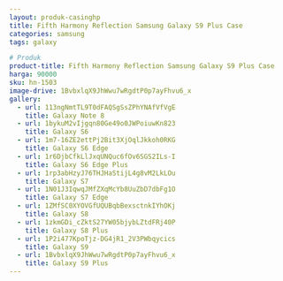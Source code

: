 ```yaml
---
layout: produk-casinghp
title: Fifth Harmony Reflection Samsung Galaxy S9 Plus Case
categories: samsung
tags: galaxy

# Produk
product-title: Fifth Harmony Reflection Samsung Galaxy S9 Plus Case
harga: 90000
sku: hn-1503
image-drive: 1BvbxlqX9JhWwu7wRgdtP0p7ayFhvu6_x
gallery:
  - url: 113ngNmtTL9T0dFAQSgSsZPhYNAfVfVgE
    title: Galaxy Note 8
  - url: 1bykuM2vIjgqn80Ge49o0JWPoiuwKn823
    title: Galaxy S6
  - url: 1m7-16ZE2ettPj2Bit3XjOqlJkkoh0RKG
    title: Galaxy S6 Edge
  - url: 1r6DjbCfkLlJxqUNQuc6fOv6SGS2ILs-I
    title: Galaxy S6 Edge Plus
  - url: 1rp3abHzyJ76THJHaStijL4g8vM2LkLOu
    title: Galaxy S7
  - url: 1N01J3IqwqJMfZXqMcYb8UuZbD7dbFg1O
    title: Galaxy S7 Edge
  - url: 1ZMfSC0XYOVGfUQUBqbBexsctnkIYhOKj
    title: Galaxy S8
  - url: 1zkmGDi_cZktS27YW05bjybLZtdFRj40P
    title: Galaxy S8 Plus
  - url: 1P2i477KpoTjz-DG4jR1_2V3PWbqycics
    title: Galaxy S9
  - url: 1BvbxlqX9JhWwu7wRgdtP0p7ayFhvu6_x
    title: Galaxy S9 Plus
---
```

